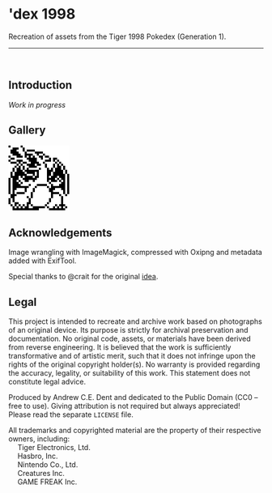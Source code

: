 # 'dex 1998

Recreation of assets from the Tiger 1998 Pokedex (Generation 1).

---
<br>

## Introduction

*Work in progress*

## Gallery

![](assets/gallery-2.png)

## Acknowledgements

Image wrangling with ImageMagick, compressed with Oxipng and metadata added with ExifTool.

Special thanks to @crait for the original [idea](https://community.arduboy.com/t/pokedex-for-arduboy/12469/16). 


## Legal

This project is intended to recreate and archive work based on photographs of an original device. Its purpose is strictly for archival preservation and documentation. No original code, assets, or materials have been derived from reverse engineering. It is believed that the work is sufficiently transformative and of artistic merit, such that it does not infringe upon the rights of the original copyright holder(s). No warranty is provided regarding the accuracy, legality, or suitability of this work. This statement does not constitute legal advice.

Produced by Andrew C.E. Dent and dedicated to the Public Domain (CC0 – free to use). Giving attribution is not required but always appreciated! Please read the separate `LICENSE` file.

All trademarks and copyrighted material are the property of their respective owners, including:  
&emsp; Tiger Electronics, Ltd.  
&emsp; Hasbro, Inc.  
&emsp; Nintendo Co., Ltd.  
&emsp; Creatures Inc.  
&emsp; GAME FREAK Inc.

